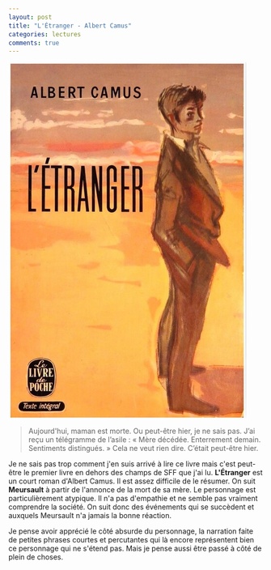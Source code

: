 ```yaml
---
layout: post
title: "L'Étranger - Albert Camus"
categories: lectures
comments: true
---
```


![folio](https://github.com/homeostasie/bouquins/raw/master/_pics/lv/camus_albert/etranger.png)

> Aujourd'hui, maman est morte. Ou peut-être hier, je ne sais pas. J’ai reçu un télégramme de l’asile : « Mère décédée. Enterrement demain. Sentiments distingués. » Cela ne veut rien dire. C’était peut-être hier.

Je ne sais pas trop comment j'en suis arrivé à lire ce livre mais c'est peut-être le premier livre en dehors des champs de SFF que j'ai lu. **L'Étranger** est un court roman d'Albert Camus. Il est assez difficile de le résumer. On suit **Meursault** à partir de l'annonce de la mort de sa mère. Le personnage est particulièrement atypique. Il n'a pas d'empathie et ne semble pas vraiment comprendre la société. On suit donc des événements qui se succèdent et auxquels Meursault n'a jamais la bonne réaction. 

Je pense avoir apprécié le côté absurde du personnage, la narration faite de petites phrases courtes et percutantes qui là encore représentent bien ce personnage qui ne s'étend pas. Mais je pense aussi être passé à côté de plein de choses. 